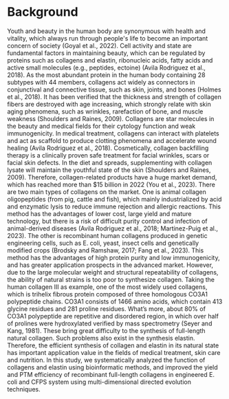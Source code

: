 # Background

Youth and beauty in the human body are synonymous with health and vitality, which always run through people's life to become an important concern of society (Goyal et al., 2022). Cell activity and state are fundamental factors in maintaining beauty, which can be regulated by proteins such as collagens and elastin, ribonucleic acids, fatty acids and active small molecules (e.g., peptides, ectoine) (Avila Rodriguez et al., 2018).
As the most abundant protein in the human body containing 28 subtypes with 44 members, collagens act widely as connectors in conjunctival and connective tissue, such as skin, joints, and bones (Holmes et al., 2018).  It has been verified that the thickness and strength of collagen fibers are destroyed with age increasing, which strongly relate with skin aging phenomena, such as wrinkles, rarefaction of bone, and muscle weakness (Shoulders and Raines, 2009). Collagens are star molecules in the beauty and medical fields for their cytology function and weak immunogenicity. In medical treatment, collagens can interact with platelets and act as scaffold to produce clotting phenomena and accelerate wound healing (Avila Rodriguez et al., 2018). Cosmetically, collagen backfilling therapy is a clinically proven safe treatment for facial wrinkles, scars or facial skin defects. In the diet and spreads, supplementing with collagen lysate will maintain the youthful state of the skin (Shoulders and Raines, 2009). Therefore, collagen-related products have a huge market demand, which has reached more than $15 billion in 2022 (You et al., 2023). 
There are two main types of collagens on the market. One is animal collagen oligopeptides (from pig, cattle and fish), which mainly industrialized by acid and enzymatic lysis to reduce immune rejection and allergic reactions. This method has the advantages of lower cost, large yield and mature technology, but there is a risk of difficult purity control and infection of animal-derived diseases (Avila Rodriguez et al., 2018; Martinez-Puig et al., 2023). The other is recombinant human collagens produced in genetic engineering cells, such as E. coli, yeast, insect cells and genetically modified crops (Brodsky and Ramshaw, 2017; Fang et al., 2023). This method has the advantages of high protein purity and low immunogenicity, and has greater application prospects in the advanced market. However, due to the large molecular weight and structural repeatability of collagens, the ability of natural strains is too poor to synthesize collagen. Taking the human collagen III as example, one of the most widely used collagens, which is trihelix fibrous protein composed of three homologous CO3A1 polypeptide chains. CO3A1 consists of 1466 amino acids, which contain 413 glycine residues and 281 proline residues. What’s more, about 80% of CO3A1 polypeptide are repetitive and disordered region, in which over half of prolines were hydroxylated verified by mass spectrometry (Seyer and Kang, 1981). These bring great difficulty to the synthesis of full-length natural collagen. Such problems also exist in the synthesis elastin. Therefore, the efficient synthesis of collagen and elastin in its natural state has important application value in the fields of medical treatment, skin care and nutrition.
In this study, we systematically analyzed the function of collagens and elastin using bioinformatic methods, and improved the yield and PTM efficiency of recombinant full-length collagens in engineered E. coli and CFPS system using multi-dimensional directed evolution techniques.

